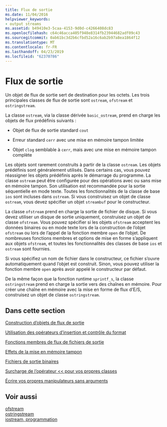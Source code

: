 ```yaml
---
title: Flux de sortie
ms.date: 11/04/2016
helpviewer_keywords:
- output streams
ms.assetid: b49410e3-5caa-4153-9d0d-c4266408dc83
ms.openlocfilehash: c64c46acca405f948e8314fb23944682adf09c43
ms.sourcegitcommit: 0ab61bc3d2b6cfbd52a16c6ab2b97a8ea1864f12
ms.translationtype: MT
ms.contentlocale: fr-FR
ms.lasthandoff: 04/23/2019
ms.locfileid: "62370786"
---
```

# <a name="output-streams"></a>Flux de sortie

Un objet de flux de sortie sert de destination pour les octets. Les trois principales classes de flux de sortie sont `ostream`, `ofstream` et `ostringstream`.

La classe `ostream`, via la classe dérivée `basic_ostream`, prend en charge les objets de flux prédéfinis suivants :

- Objet de flux de sortie standard `cout`

- Erreur standard `cerr` avec une mise en mémoire tampon limitée

- Objet `clog` semblable à `cerr`, mais avec une mise en mémoire tampon complète

Les objets sont rarement construits à partir de la classe `ostream`. Les objets prédéfinis sont généralement utilisés. Dans certains cas, vous pouvez réassigner les objets prédéfinis après le démarrage du programme. La classe `ostream` peut être configurée pour des opérations avec ou sans mise en mémoire tampon. Son utilisation est recommandée pour la sortie séquentielle en mode texte. Toutes les fonctionnalités de la classe de base `ios` sont incluses dans `ostream`. Si vous construisez un objet de classe `ostream`, vous devez spécifier un objet `streambuf` pour le constructeur.

La classe `ofstream` prend en charge la sortie de fichier de disque. Si vous devez utiliser un disque de sortie uniquement, construisez un objet de classe `ofstream`. Vous pouvez spécifier si les objets `ofstream` acceptent les données binaires ou en mode texte lors de la construction de l’objet `ofstream` ou lors de l’appel de la fonction membre `open` de l’objet. De nombreuses fonctions membres et options de mise en forme s’appliquent aux objets `ofstream`, et toutes les fonctionnalités des classes de base `ios` et `ostream` sont fournies.

Si vous spécifiez un nom de fichier dans le constructeur, ce fichier s’ouvre automatiquement quand l’objet est construit. Sinon, vous pouvez utiliser la fonction membre `open` après avoir appelé le constructeur par défaut.

De la même façon que la fonction runtime `sprintf_s`, la classe `ostringstream` prend en charge la sortie vers des chaînes en mémoire. Pour créer une chaîne en mémoire avec la mise en forme de flux d’E/S, construisez un objet de classe `ostringstream`.

## <a name="in-this-section"></a>Dans cette section

[Construction d’objets de flux de sortie](../standard-library/constructing-output-stream-objects.md)

[Utilisation des opérateurs d’insertion et contrôle du format](../standard-library/using-insertion-operators-and-controlling-format.md)

[Fonctions membres de flux de fichiers de sortie](../standard-library/output-file-stream-member-functions.md)

[Effets de la mise en mémoire tampon](../standard-library/effects-of-buffering.md)

[Fichiers de sortie binaires](../standard-library/binary-output-files.md)

[Surcharge de l’opérateur << pour vos propres classes](../standard-library/overloading-the-output-operator-for-your-own-classes.md)

[Écrire vos propres manipulateurs sans arguments](../standard-library/writing-your-own-manipulators-without-arguments.md)

## <a name="see-also"></a>Voir aussi

[ofstream](../standard-library/basic-ofstream-class.md)<br/>
[ostringstream](../standard-library/basic-ostringstream-class.md)<br/>
[iostream, programmation](../standard-library/iostream-programming.md)<br/>

